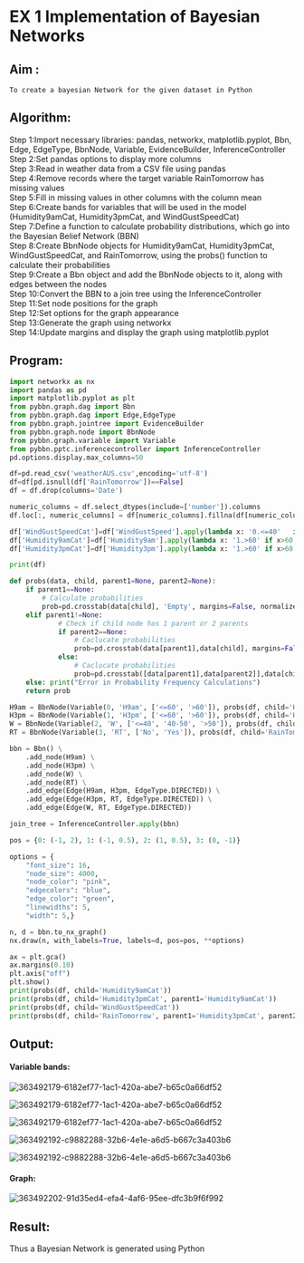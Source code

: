 # EX 1 Implementation of Bayesian Networks

## Aim :
    To create a bayesian Network for the given dataset in Python
## Algorithm:

Step 1:Import necessary libraries: pandas, networkx, matplotlib.pyplot, Bbn, Edge, EdgeType, BbnNode, Variable, EvidenceBuilder, InferenceController<br/>
Step 2:Set pandas options to display more columns<br/>
Step 3:Read in weather data from a CSV file using pandas<br/>
Step 4:Remove records where the target variable RainTomorrow has missing values<br/>
Step 5:Fill in missing values in other columns with the column mean<br/>
Step 6:Create bands for variables that will be used in the model (Humidity9amCat, Humidity3pmCat, and WindGustSpeedCat)<br/>
Step 7:Define a function to calculate probability distributions, which go into the Bayesian Belief Network (BBN)<br/>
Step 8:Create BbnNode objects for Humidity9amCat, Humidity3pmCat, WindGustSpeedCat, and RainTomorrow, using the probs() function to calculate their probabilities<br/>
Step 9:Create a Bbn object and add the BbnNode objects to it, along with edges between the nodes<br/>
Step 10:Convert the BBN to a join tree using the InferenceController<br/>
Step 11:Set node positions for the graph<br/>
Step 12:Set options for the graph appearance<br/>
Step 13:Generate the graph using networkx<br/>
Step 14:Update margins and display the graph using matplotlib.pyplot<br/>

## Program:
```py
import networkx as nx
import pandas as pd
import matplotlib.pyplot as plt
from pybbn.graph.dag import Bbn
from pybbn.graph.dag import Edge,EdgeType
from pybbn.graph.jointree import EvidenceBuilder
from pybbn.graph.node import BbnNode
from pybbn.graph.variable import Variable
from pybbn.pptc.inferencecontroller import InferenceController
pd.options.display.max_columns=50

df=pd.read_csv('weatherAUS.csv',encoding='utf-8')
df=df[pd.isnull(df['RainTomorrow'])==False]
df = df.drop(columns='Date')

numeric_columns = df.select_dtypes(include=['number']).columns
df.loc[:, numeric_columns] = df[numeric_columns].fillna(df[numeric_columns].mean())

df['WindGustSpeedCat']=df['WindGustSpeed'].apply(lambda x: '0.<=40'   if x<=40 else '1.40-50' if 40<x<=50 else '2.>50')
df['Humidity9amCat']=df['Humidity9am'].apply(lambda x: '1.>60' if x>60 else '0.<=60')
df['Humidity3pmCat']=df['Humidity3pm'].apply(lambda x: '1.>60' if x>60 else '0.<=60')

print(df)

def probs(data, child, parent1=None, parent2=None):
    if parent1==None:
        # Calculate probabilities
        prob=pd.crosstab(data[child], 'Empty', margins=False, normalize='columns').sort_index().to_numpy().reshape(-1).tolist()
    elif parent1!=None:
            # Check if child node has 1 parent or 2 parents
            if parent2==None:
                # Caclucate probabilities
                prob=pd.crosstab(data[parent1],data[child], margins=False, normalize='index').sort_index().to_numpy().reshape(-1).tolist()
            else:
                # Caclucate probabilities
                prob=pd.crosstab([data[parent1],data[parent2]],data[child], margins=False, normalize='index').sort_index().to_numpy().reshape(-1).tolist()
    else: print("Error in Probability Frequency Calculations")
    return prob

H9am = BbnNode(Variable(0, 'H9am', ['<=60', '>60']), probs(df, child='Humidity9amCat'))
H3pm = BbnNode(Variable(1, 'H3pm', ['<=60', '>60']), probs(df, child='Humidity3pmCat', parent1='Humidity9amCat'))
W = BbnNode(Variable(2, 'W', ['<=40', '40-50', '>50']), probs(df, child='WindGustSpeedCat'))
RT = BbnNode(Variable(3, 'RT', ['No', 'Yes']), probs(df, child='RainTomorrow', parent1='Humidity3pmCat', parent2='WindGustSpeedCat'))

bbn = Bbn() \
    .add_node(H9am) \
    .add_node(H3pm) \
    .add_node(W) \
    .add_node(RT) \
    .add_edge(Edge(H9am, H3pm, EdgeType.DIRECTED)) \
    .add_edge(Edge(H3pm, RT, EdgeType.DIRECTED)) \
    .add_edge(Edge(W, RT, EdgeType.DIRECTED))

join_tree = InferenceController.apply(bbn)

pos = {0: (-1, 2), 1: (-1, 0.5), 2: (1, 0.5), 3: (0, -1)}

options = {
    "font_size": 16,
    "node_size": 4000,
    "node_color": "pink",
    "edgecolors": "blue",
    "edge_color": "green",
    "linewidths": 5,
    "width": 5,}

n, d = bbn.to_nx_graph()
nx.draw(n, with_labels=True, labels=d, pos=pos, **options)

ax = plt.gca()
ax.margins(0.10)
plt.axis("off")
plt.show()
print(probs(df, child='Humidity9amCat'))
print(probs(df, child='Humidity3pmCat', parent1='Humidity9amCat'))
print(probs(df, child='WindGustSpeedCat'))
print(probs(df, child='RainTomorrow', parent1='Humidity3pmCat', parent2='WindGustSpeedCat'))
```

## Output:
#### Variable bands:
![363492179-6182ef77-1ac1-420a-abe7-b65c0a66df52](https://github.com/user-attachments/assets/2a4f5053-015a-4215-a108-304cba167a59)

![363492179-6182ef77-1ac1-420a-abe7-b65c0a66df52](https://github.com/user-attachments/assets/dc5e1a15-15ff-4f37-9abd-853611df673b)

![363492179-6182ef77-1ac1-420a-abe7-b65c0a66df52](https://github.com/user-attachments/assets/cbb44580-ab85-4ed6-abb2-7d77bc2c675d)

![363492192-c9882288-32b6-4e1e-a6d5-b667c3a403b6](https://github.com/user-attachments/assets/417a3bb9-282c-4594-8f17-28c99bac9178)

![363492192-c9882288-32b6-4e1e-a6d5-b667c3a403b6](https://github.com/user-attachments/assets/6cfd0ce4-cec7-42e0-a1b3-53e59c1c72ba)

#### Graph:
![363492202-91d35ed4-efa4-4af6-95ee-dfc3b9f6f992](https://github.com/user-attachments/assets/1567d133-d23e-4b8b-8853-f0c5b61f5921)

## Result:
   Thus a Bayesian Network is generated using Python

